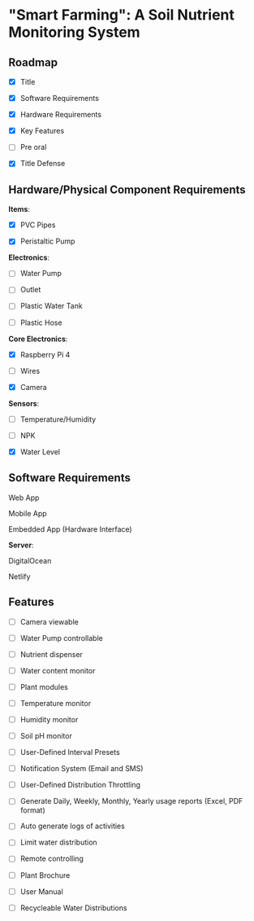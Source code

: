 # "Smart Farming": A Soil Nutrient Monitoring System

## Roadmap

- [x] Title

- [x] Software Requirements

- [x] Hardware Requirements

- [x] Key Features

- [ ] Pre oral

- [x] Title Defense

## Hardware/Physical Component Requirements

__Items__:

- [x] PVC Pipes

- [x] Peristaltic Pump

__Electronics__:

- [ ] Water Pump

- [ ] Outlet

- [ ] Plastic Water Tank

- [ ] Plastic Hose

__Core Electronics__:

- [x] Raspberry Pi 4

- [ ] Wires

- [x] Camera

__Sensors__:

- [ ] Temperature/Humidity

- [ ] NPK

- [x] Water Level

## Software Requirements

Web App

Mobile App

Embedded App (Hardware Interface)

__Server__:

DigitalOcean

Netlify

## Features

- [ ] Camera viewable

- [ ] Water Pump controllable

- [ ] Nutrient dispenser

- [ ] Water content monitor

- [ ] Plant modules

- [ ] Temperature monitor

- [ ] Humidity monitor

- [ ] Soil pH monitor

- [ ] User-Defined Interval Presets

- [ ] Notification System (Email and SMS)

- [ ] User-Defined Distribution Throttling

- [ ] Generate Daily, Weekly, Monthly, Yearly usage reports (Excel, PDF format)

- [ ] Auto generate logs of activities

- [ ] Limit water distribution

- [ ] Remote controlling

- [ ] Plant Brochure

- [ ] User Manual

- [ ] Recycleable Water Distributions
